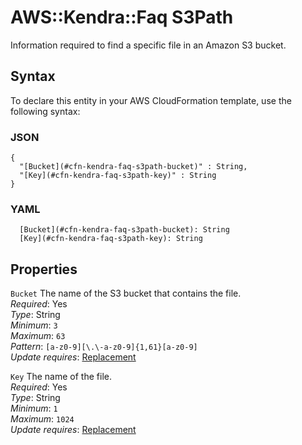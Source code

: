 # AWS::Kendra::Faq S3Path<a name="aws-properties-kendra-faq-s3path"></a>

Information required to find a specific file in an Amazon S3 bucket\.

## Syntax<a name="aws-properties-kendra-faq-s3path-syntax"></a>

To declare this entity in your AWS CloudFormation template, use the following syntax:

### JSON<a name="aws-properties-kendra-faq-s3path-syntax.json"></a>

```
{
  "[Bucket](#cfn-kendra-faq-s3path-bucket)" : String,
  "[Key](#cfn-kendra-faq-s3path-key)" : String
}
```

### YAML<a name="aws-properties-kendra-faq-s3path-syntax.yaml"></a>

```
  [Bucket](#cfn-kendra-faq-s3path-bucket): String
  [Key](#cfn-kendra-faq-s3path-key): String
```

## Properties<a name="aws-properties-kendra-faq-s3path-properties"></a>

`Bucket` <a name="cfn-kendra-faq-s3path-bucket"></a>
The name of the S3 bucket that contains the file\.  
_Required_: Yes  
_Type_: String  
_Minimum_: `3`  
_Maximum_: `63`  
_Pattern_: `[a-z0-9][\.\-a-z0-9]{1,61}[a-z0-9]`  
_Update requires_: [Replacement](https://docs.aws.amazon.com/AWSCloudFormation/latest/UserGuide/using-cfn-updating-stacks-update-behaviors.html#update-replacement)

`Key` <a name="cfn-kendra-faq-s3path-key"></a>
The name of the file\.  
_Required_: Yes  
_Type_: String  
_Minimum_: `1`  
_Maximum_: `1024`  
_Update requires_: [Replacement](https://docs.aws.amazon.com/AWSCloudFormation/latest/UserGuide/using-cfn-updating-stacks-update-behaviors.html#update-replacement)
